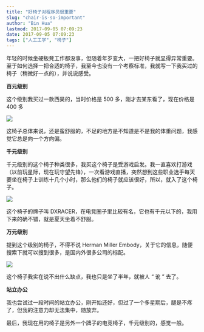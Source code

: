 ```yaml
---
title: "好椅子对程序员很重要"
slug: "chair-is-so-important"
author: "Bin Hua"
lastmod: 2017-09-05 07:09:23
date: 2017-09-05 07:09:23
tags: ["人工工学", "椅子"]
---
```


年轻的时候坐硬板凳工作都没事，但随着年岁变大，一把好椅子就显得异常重要。至于如何选择一把合适的椅子，我至今也没有一个考察标准，我就写一下我买过的椅子（稍微好一点的），并说说感受。

**百元级别**

这个级别我买过一款西昊的，当时价格是 500 多，刚才去某东看了，现在价格是 400 多

![](https://storage.tourcoder.com/tcblog/chair-is-so-important-01.jpg)

这椅子总体来说，还是蛮舒服的，不足的地方是不知道是不是我的体重问题，我感觉它总是向一个方向偏。

**千元级别**

千元级别的这个椅子种类很多，我买这个椅子是受游戏启发。我一直喜欢打游戏（以前玩星际，现在玩守望先锋），一次看游戏直播，突然想到这些职业选手每天要坐在椅子上训练十几个小时，那么他们的椅子就应该很好，所以，就入了这个椅子。

![](https://storage.tourcoder.com/tcblog/chair-is-so-important-02.jpg)

这个椅子的牌子叫 DXRACER，在电竞圈子里比较有名，它也有千元以下的，我用下来的确不错，就是夏天坐着不舒服。

**万元级别**

提到这个级别的椅子，不得不说 Herman Miller Embody，关于它的信息，随便搜索下就可以搜到很多，是国内外很多公司的标配。

![](https://storage.tourcoder.com/tcblog/chair-is-so-important-03.jpg)

这个椅子我实在说不出什么缺点，我也只是坐了半年，就被人 “ 讹 ” 去了。

**站立办公**

我也尝试过一段时间的站立办公，刚开始还好，但过了一个多星期后，腿是不疼了，但我的注意力却无法集中，随放弃。

最后，我现在用的椅子是另外一个牌子的电竞椅子，千元级别的，感觉一般。